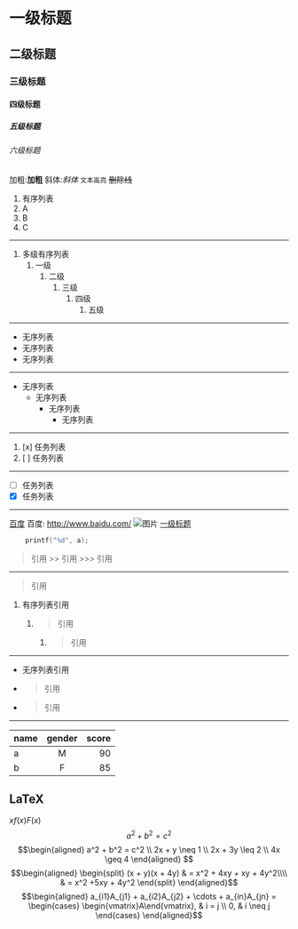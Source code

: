 # 一级标题

## 二级标题

### 三级标题

#### 四级标题

##### 五级标题

###### 六级标题

加粗:**加粗**
斜体:*斜体*
`文本高亮`
~~删除线~~

1. 有序列表
2. A
3. B
4. C

***

1. 多级有序列表
   1. 一级
      1. 二级
         1. 三级
            1. 四级
               1. 五级

***

- 无序列表
- 无序列表
- 无序列表
  
***

- 无序列表
  - 无序列表
    - 无序列表
      - 无序列表

***

1. [x] 任务列表
2. [ ] 任务列表

***

- [ ] 任务列表
- [x] 任务列表

***

[百度](http://www.baidu.com/)
百度: <http://www.baidu.com/>
![图片](https://img2018.cnblogs.com/blog/1684731/201909/1684731-20190914151825159-1600470207.jpg)
[一级标题](#一级标题)

```C
    printf("%d", a);
```

> 引用
    >> 引用
        >>> 引用
***
>引用

1. 有序列表引用
   1. > 引用
      1. > 引用

***

- 无序列表引用
- > 引用
- > 引用

***

| name | gender | score |
| :--- | :----: | ----: |
| a    |   M    |    90 |
| b    |   F    |    85 |

<!--注释-->

## LaTeX

$x$$f(x)$$F(x)$
$$ a^2 + b^2 = c^2 \tag{1.1}$$
$$\begin{aligned}
    a^2 + b^2 = c^2 \\
    2x + y \neq 1 \\
    2x + 3y \leq 2 \\
    4x \geq 4
\end{aligned}
$$
$$\begin{aligned}
    \begin{split}
        (x + y)(x + 4y) & = x^2 + 4xy + xy + 4y^2\\\\
                & = x^2 +5xy + 4y^2
    \end{split}
\end{aligned}$$
$$\begin{aligned}
    a_{i1}A_{j1} + a_{i2}A_{j2} + \cdots + a_{in}A_{jn} = \begin{cases}
        \begin{vmatrix}A\end{vmatrix}, & i = j \\
        0, & i \neq j
    \end{cases}
\end{aligned}$$

